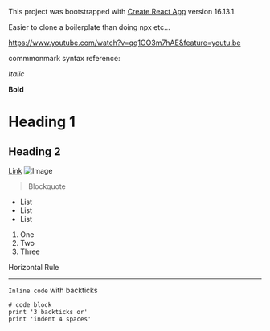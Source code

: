This project was bootstrapped with [Create React App](https://github.com/facebook/create-react-app) version 16.13.1.

Easier to clone a boilerplate than doing npx etc...

https://www.youtube.com/watch?v=qq1OO3m7hAE&feature=youtu.be

commmonmark syntax reference:

*Italic*

**Bold**
# Heading 1
## Heading 2
[Link](http://a.com)
![Image](http://url/a.png)
> Blockquote
* List
* List
* List
1. One
2. Two
3. Three

Horizontal Rule

---

`Inline code` with backticks

```
# code block
print '3 backticks or'
print 'indent 4 spaces'
```

